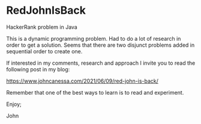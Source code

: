 # RedJohnIsBack
HackerRank problem in Java

This is a dynamic programming problem.
Had to do a lot of research in order to get a solution.
Seems that there are two disjunct problems added in sequential order 
to create one.

If interested in my comments, research and approach I invite you to
read the following post in my blog:

https://www.johncanessa.com/2021/06/09/red-john-is-back/

Remember that one of the best ways to learn is to read and experiment.

Enjoy;

John
